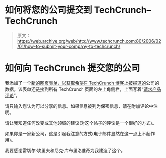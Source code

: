 # 如何将您的公司提交到 TechCrunch–TechCrunch

> 原文：<https://web.archive.org/web/http://www.techcrunch.com:80/2006/02/01/how-to-submit-your-company-to-techcrunch/>

# 如何向 TechCrunch 提交您的公司

 [](https://web.archive.org/web/20220629093715/http://www.beta.techcrunch.com/submit-profile) 我添加了一个[新的网页表单，以获取希望在 TechCrunch 博客上被报道的](https://web.archive.org/web/20220629093715/http://www.beta.techcrunch.com/submit-profile)公司的数据。该表单还链接到所有 TechCrunch 页面的左上角侧栏，上面写着“[请求产品评论](https://web.archive.org/web/20220629093715/http://www.beta.techcrunch.com/submit-profile)”。

请只输入您认为可以分享的信息。如果信息被列为保密信息，请在附加评论中注明。

请让我知道任何改变或其他领域的建议(对这个帖子的评论是一个很好的方式)。

如果你是一家新公司，这是引起我注意的方式(电子邮件显然在这一点上不起作用)。

我要感谢雷切尔·坎里夫和尼克·库布里洛维奇为我建造了这个。